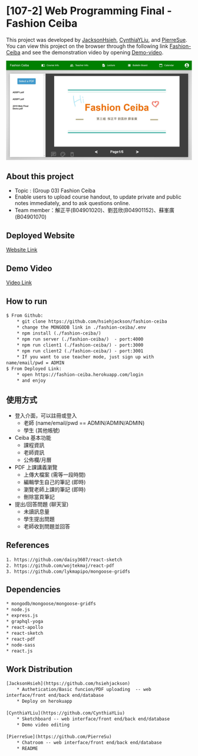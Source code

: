 # [107-2] Web Programming Final - Fashion Ceiba
This project was developed by [JacksonHsieh](https://github.com/hsiehjackson), [CynthiaYLiu](https://github.com/CynthiaYLiu), and [PierreSue](https://github.com/PierreSu). You can view this project on the browser through the following link [Fashion-Ceiba](https://fashion-ceiba.herokuapp.com/) and see the demonstration video by opening [Demo-video](https://youtu.be/NDc-VVZYLH0).

![image](https://github.com/CynthiaYLiu/Fashion-Ceiba/blob/master/img/68747470733a2f2f692e696d6775722e636f6d2f733341593361752e6a7067.jpeg)

## About this project
* Topic : (Group 03) Fashion Ceiba
* Enable users to upload course handout, to update private and public notes immediately, and to ask questions online.
* Team member：解正平(B04901020)、劉芸欣(B04901152)、蘇峯廣(B04901070)

## Deployed Website
[Website Link](https://fashion-ceiba.herokuapp.com/)

## Demo Video
[Video Link](https://youtu.be/NDc-VVZYLH0)

## How to run
```
$ From Github:
    * git clone https://github.com/hsiehjackson/fashion-ceiba
    * change the MONGODB link in ./fashion-ceiba/.env
    * npm install (./fashion-ceiba/)
    * npm run server (./fashion-ceiba/)  - port:4000
    * npm run client1 (./fashion-ceiba/) - port:3000
    * npm run client2 (./fashion-ceiba/) - port:3001
    * If you want to use teacher mode, just sign up with name/email/pwd = ADMIN
$ From Deployed Link:
    * open https://fashion-ceiba.herokuapp.com/login
    * and enjoy
```

## 使用方式
* 登入介面，可以註冊或登入
    * 老師 (name/email/pwd == ADMIN/ADMIN/ADMIN)
    * 學生 (其他帳號)
* Ceiba 基本功能
    * 課程資訊
    * 老師資訊
    * 公佈欄/月曆
* PDF 上課講義瀏覽
    * 上傳大檔案 (需等一段時間)
    * 編輯學生自己的筆記 (即時)
    * 瀏覽老師上課的筆記 (即時)
    * 刪除當頁筆記
* 提出/回答問題 (聊天室)
    * 未讀訊息量
    * 學生提出問題
    * 老師收到問題並回答

## References
```
1. https://github.com/daisy3607/react-sketch
2. https://github.com/wojtekmaj/react-pdf
3. https://github.com/lykmapipo/mongoose-gridfs
```

## Dependencies
```
* mongodb/mongoose/mongoose-gridfs
* node.js
* express.js
* graphql-yoga
* react-apollo
* react-sketch
* react-pdf
* node-sass
* react.js
```

## Work Distribution
```
[JacksonHsieh](https://github.com/hsiehjackson)
    * Authetication/Basic funcion/PDF uploading  -- web interface/front end/back end/database
    * Deploy on herokuapp

[CynthiaYLiu](https://github.com/CynthiaYLiu)
    * Sketchboard -- web interface/front end/back end/database
    * Demo video editing

[PierreSue](https://github.com/PierreSu)
    * Chatroom -- web interface/front end/back end/database
    * README
```
